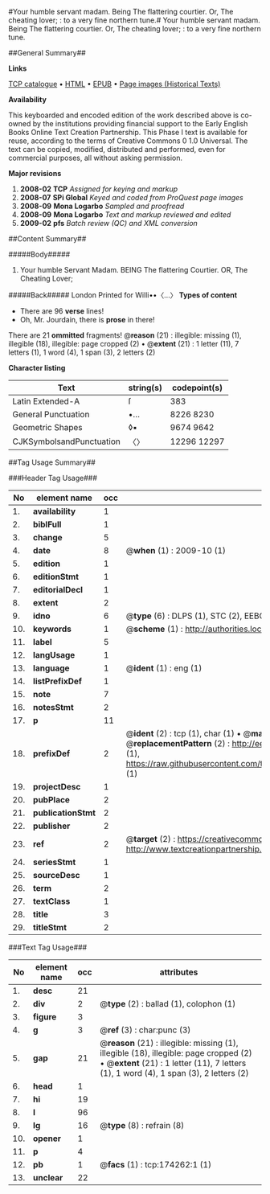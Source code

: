 #Your humble servant madam. Being The flattering courtier. Or, The cheating lover; : to a very fine northern tune.#
Your humble servant madam. Being The flattering courtier. Or, The cheating lover; : to a very fine northern tune.

##General Summary##

**Links**

[TCP catalogue](http://www.ota.ox.ac.uk/tcp/)  • 
[HTML](http://tei.it.ox.ac.uk/tcp/Texts-HTML/free/B06/B06792.html)  • 
[EPUB](http://tei.it.ox.ac.uk/tcp/Texts-EPUB/free/B06/B06792.epub) • 
[Page images (Historical Texts)](https://data.historicaltexts.jisc.ac.uk/view?pubId=eebo-49521491e&pageId=eebo-49521491e-174262-1)

**Availability**

This keyboarded and encoded edition of the
	       work described above is co-owned by the institutions
	       providing financial support to the Early English Books
	       Online Text Creation Partnership. This Phase I text is
	       available for reuse, according to the terms of Creative
	       Commons 0 1.0 Universal. The text can be copied,
	       modified, distributed and performed, even for
	       commercial purposes, all without asking permission.

**Major revisions**

1. __2008-02__ __TCP__ *Assigned for keying and markup*
1. __2008-07__ __SPi Global__ *Keyed and coded from ProQuest page images*
1. __2008-09__ __Mona Logarbo__ *Sampled and proofread*
1. __2008-09__ __Mona Logarbo__ *Text and markup reviewed and edited*
1. __2009-02__ __pfs__ *Batch review (QC) and XML conversion*

##Content Summary##

#####Body#####

1. Your humble Servant Madam. BEING The flattering Courtier. OR, The Cheating Lover;

#####Back#####
London Printed for Willi••〈…〉
**Types of content**

  * There are 96 **verse** lines!
  * Oh, Mr. Jourdain, there is **prose** in there!

There are 21 **ommitted** fragments! 
 @__reason__ (21) : illegible: missing (1), illegible (18), illegible: page cropped (2)  •  @__extent__ (21) : 1 letter (11), 7 letters (1), 1 word (4), 1 span (3), 2 letters (2)

**Character listing**


|Text|string(s)|codepoint(s)|
|---|---|---|
|Latin Extended-A|ſ|383|
|General Punctuation|•…|8226 8230|
|Geometric Shapes|◊▪|9674 9642|
|CJKSymbolsandPunctuation|〈〉|12296 12297|

##Tag Usage Summary##

###Header Tag Usage###

|No|element name|occ|attributes|
|---|---|---|---|
|1.|__availability__|1||
|2.|__biblFull__|1||
|3.|__change__|5||
|4.|__date__|8| @__when__ (1) : 2009-10 (1)|
|5.|__edition__|1||
|6.|__editionStmt__|1||
|7.|__editorialDecl__|1||
|8.|__extent__|2||
|9.|__idno__|6| @__type__ (6) : DLPS (1), STC (2), EEBO-CITATION (1), OCLC (1), VID (1)|
|10.|__keywords__|1| @__scheme__ (1) : http://authorities.loc.gov/ (1)|
|11.|__label__|5||
|12.|__langUsage__|1||
|13.|__language__|1| @__ident__ (1) : eng (1)|
|14.|__listPrefixDef__|1||
|15.|__note__|7||
|16.|__notesStmt__|2||
|17.|__p__|11||
|18.|__prefixDef__|2| @__ident__ (2) : tcp (1), char (1)  •  @__matchPattern__ (2) : ([0-9\-]+):([0-9IVX]+) (1), (.+) (1)  •  @__replacementPattern__ (2) : http://eebo.chadwyck.com/downloadtiff?vid=$1&page=$2 (1), https://raw.githubusercontent.com/textcreationpartnership/Texts/master/tcpchars.xml#$1 (1)|
|19.|__projectDesc__|1||
|20.|__pubPlace__|2||
|21.|__publicationStmt__|2||
|22.|__publisher__|2||
|23.|__ref__|2| @__target__ (2) : https://creativecommons.org/publicdomain/zero/1.0/ (1), http://www.textcreationpartnership.org/docs/. (1)|
|24.|__seriesStmt__|1||
|25.|__sourceDesc__|1||
|26.|__term__|2||
|27.|__textClass__|1||
|28.|__title__|3||
|29.|__titleStmt__|2||


###Text Tag Usage###

|No|element name|occ|attributes|
|---|---|---|---|
|1.|__desc__|21||
|2.|__div__|2| @__type__ (2) : ballad (1), colophon (1)|
|3.|__figure__|3||
|4.|__g__|3| @__ref__ (3) : char:punc (3)|
|5.|__gap__|21| @__reason__ (21) : illegible: missing (1), illegible (18), illegible: page cropped (2)  •  @__extent__ (21) : 1 letter (11), 7 letters (1), 1 word (4), 1 span (3), 2 letters (2)|
|6.|__head__|1||
|7.|__hi__|19||
|8.|__l__|96||
|9.|__lg__|16| @__type__ (8) : refrain (8)|
|10.|__opener__|1||
|11.|__p__|4||
|12.|__pb__|1| @__facs__ (1) : tcp:174262:1 (1)|
|13.|__unclear__|22||
